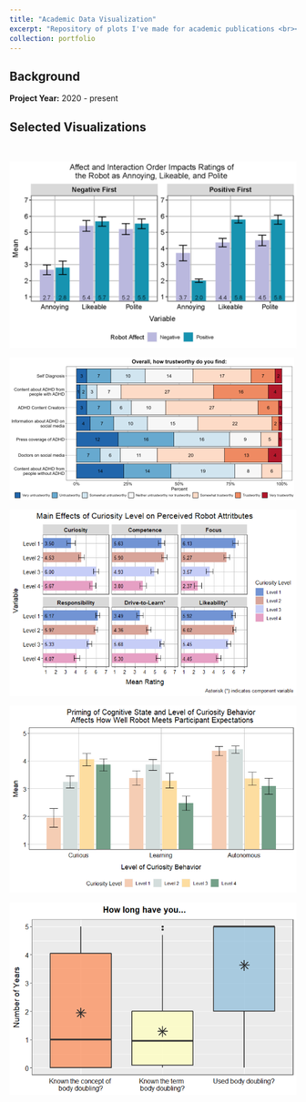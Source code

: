 ```yaml
---
title: "Academic Data Visualization"
excerpt: "Repository of plots I've made for academic publications <br><br><img src='/images/trust1.png'>"
collection: portfolio
---
```


## Background

**Project Year:** 2020 - present

## Selected Visualizations
<br>

<img src='/images/Int_ALP.png'><br>

<img src='/images/trust1.png'><br>

<img src='/images/study1_main.png'><br>

<img src='/images/study2_int_expectation.png'><br>

<img src='/images/boxplot2.png'><br>

